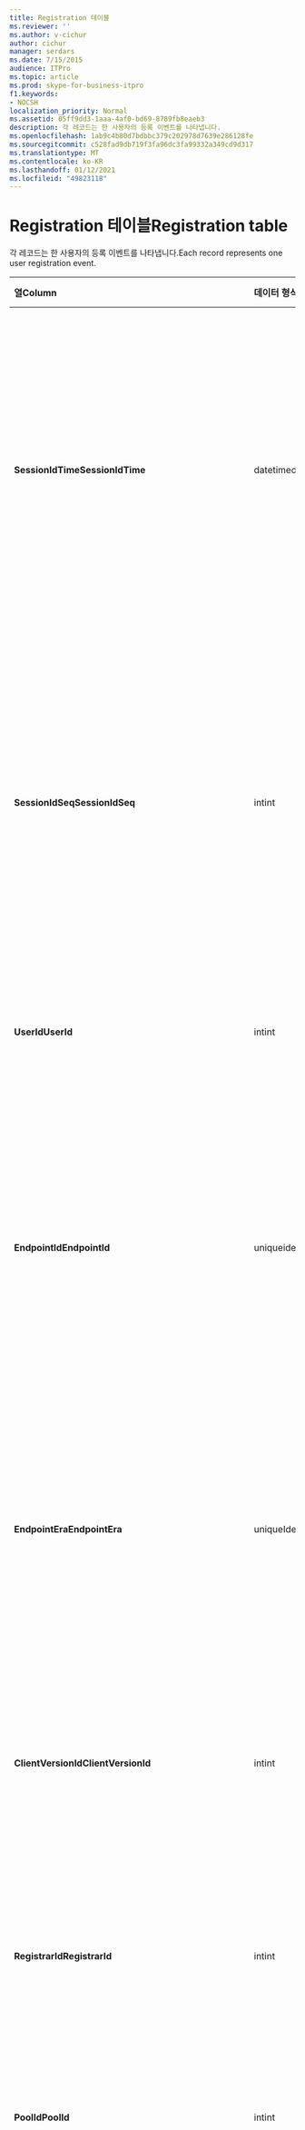 ```yaml
---
title: Registration 테이블
ms.reviewer: ''
ms.author: v-cichur
author: cichur
manager: serdars
ms.date: 7/15/2015
audience: ITPro
ms.topic: article
ms.prod: skype-for-business-itpro
f1.keywords:
- NOCSH
localization_priority: Normal
ms.assetid: 05ff9dd3-1aaa-4af0-bd69-8789fb8eaeb3
description: 각 레코드는 한 사용자의 등록 이벤트를 나타냅니다.
ms.openlocfilehash: 1ab9c4b80d7bdbbc379c202978d7639e286128fe
ms.sourcegitcommit: c528fad9db719f3fa96dc3fa99332a349cd9d317
ms.translationtype: MT
ms.contentlocale: ko-KR
ms.lasthandoff: 01/12/2021
ms.locfileid: "49823118"
---
```

# <a name="registration-table"></a><span data-ttu-id="b76d6-103">Registration 테이블</span><span class="sxs-lookup"><span data-stu-id="b76d6-103">Registration table</span></span>
 
<span data-ttu-id="b76d6-104">각 레코드는 한 사용자의 등록 이벤트를 나타냅니다.</span><span class="sxs-lookup"><span data-stu-id="b76d6-104">Each record represents one user registration event.</span></span>
  
|<span data-ttu-id="b76d6-105">**열**</span><span class="sxs-lookup"><span data-stu-id="b76d6-105">**Column**</span></span>|<span data-ttu-id="b76d6-106">**데이터 형식**</span><span class="sxs-lookup"><span data-stu-id="b76d6-106">**Data Type**</span></span>|<span data-ttu-id="b76d6-107">**키/인덱스**</span><span class="sxs-lookup"><span data-stu-id="b76d6-107">**Key/Index**</span></span>|<span data-ttu-id="b76d6-108">**세부 정보**</span><span class="sxs-lookup"><span data-stu-id="b76d6-108">**Details**</span></span>|
|:-----|:-----|:-----|:-----|
|<span data-ttu-id="b76d6-109">**SessionIdTime**</span><span class="sxs-lookup"><span data-stu-id="b76d6-109">**SessionIdTime**</span></span> <br/> |<span data-ttu-id="b76d6-110">datetime</span><span class="sxs-lookup"><span data-stu-id="b76d6-110">datetime</span></span>  <br/> |<span data-ttu-id="b76d6-111">Primary, Foreign</span><span class="sxs-lookup"><span data-stu-id="b76d6-111">Primary, Foreign</span></span>  <br/> |<span data-ttu-id="b76d6-112">세션 요청 시간입니다.</span><span class="sxs-lookup"><span data-stu-id="b76d6-112">Time of session request.</span></span> <span data-ttu-id="b76d6-113">**SessionIdSeq** 와 함께 세션을 고유하게 식별하기 위해 사용됩니다.</span><span class="sxs-lookup"><span data-stu-id="b76d6-113">Used in conjunction with **SessionIdSeq** to uniquely identify a session.</span></span> <span data-ttu-id="b76d6-114">자세한 내용은 [비즈니스용 Skype 서버 2015의 Dialogs](dialogs.md) 테이블을 참조하세요.</span><span class="sxs-lookup"><span data-stu-id="b76d6-114">See the [Dialogs table in Skype for Business Server 2015](dialogs.md) for more information.</span></span> <br/> |
|<span data-ttu-id="b76d6-115">**SessionIdSeq**</span><span class="sxs-lookup"><span data-stu-id="b76d6-115">**SessionIdSeq**</span></span> <br/> |<span data-ttu-id="b76d6-116">int</span><span class="sxs-lookup"><span data-stu-id="b76d6-116">int</span></span>  <br/> |<span data-ttu-id="b76d6-117">Primary, Foreign</span><span class="sxs-lookup"><span data-stu-id="b76d6-117">Primary, Foreign</span></span>  <br/> |<span data-ttu-id="b76d6-118">세션을 식별하기 위한 ID 번호입니다.</span><span class="sxs-lookup"><span data-stu-id="b76d6-118">ID number to identify the session.</span></span> <span data-ttu-id="b76d6-119">**SessionIdTime** 과 함께 세션을 고유하게 식별하기 위해 사용됩니다.</span><span class="sxs-lookup"><span data-stu-id="b76d6-119">Used in conjunction with **SessionIdTime** to uniquely identify a session.</span></span> <span data-ttu-id="b76d6-120">자세한 내용은 [비즈니스용 Skype 서버 2015의 Dialogs](dialogs.md) 테이블을 참조하세요.</span><span class="sxs-lookup"><span data-stu-id="b76d6-120">See the [Dialogs table in Skype for Business Server 2015](dialogs.md) for more information.</span></span> <br/> |
|<span data-ttu-id="b76d6-121">**UserId**</span><span class="sxs-lookup"><span data-stu-id="b76d6-121">**UserId**</span></span> <br/> |<span data-ttu-id="b76d6-122">int</span><span class="sxs-lookup"><span data-stu-id="b76d6-122">int</span></span>  <br/> |<span data-ttu-id="b76d6-123">외계인</span><span class="sxs-lookup"><span data-stu-id="b76d6-123">Foreign</span></span>  <br/> |<span data-ttu-id="b76d6-124">사용자 ID입니다.</span><span class="sxs-lookup"><span data-stu-id="b76d6-124">The user ID.</span></span> <span data-ttu-id="b76d6-125">자세한 내용은 [Users 테이블을](users.md) 참조하십시오.</span><span class="sxs-lookup"><span data-stu-id="b76d6-125">See the [Users table](users.md) for more information.</span></span> <br/> |
|<span data-ttu-id="b76d6-126">**EndpointId**</span><span class="sxs-lookup"><span data-stu-id="b76d6-126">**EndpointId**</span></span> <br/> |<span data-ttu-id="b76d6-127">uniqueidentifier</span><span class="sxs-lookup"><span data-stu-id="b76d6-127">uniqueidentifier</span></span>  <br/> ||<span data-ttu-id="b76d6-p104">등록 끝점을 식별하기 위한 GUID입니다. 일반적으로 동일 사용자 및 동일 컴퓨터의 등록 이벤트는 동일한 끝점 ID를 갖습니다. 컴퓨터가 다른 경우 서로 다른 끝점 ID를 갖습니다.</span><span class="sxs-lookup"><span data-stu-id="b76d6-p104">A GUID to identify a registration endpoint. Usually the register event from the same computer of the same user will have the same endpoint ID. Different machines have a different endpoint ID.</span></span>  <br/> |
|<span data-ttu-id="b76d6-131">**EndpointEra**</span><span class="sxs-lookup"><span data-stu-id="b76d6-131">**EndpointEra**</span></span> <br/> |<span data-ttu-id="b76d6-132">uniqueIdentifier</span><span class="sxs-lookup"><span data-stu-id="b76d6-132">uniqueIdentifier</span></span>  <br/> ||<span data-ttu-id="b76d6-133">같은 사용자 및 끝점을 포함하는 등록을 구분하는 데 사용되는 ID입니다.</span><span class="sxs-lookup"><span data-stu-id="b76d6-133">ID used to differentiate registrations that involve the same user and the same endpoint.</span></span>  <br/> <span data-ttu-id="b76d6-134">이 필드는 Microsoft Lync Server 2013에서 도입했습니다.</span><span class="sxs-lookup"><span data-stu-id="b76d6-134">This field was introduced in Microsoft Lync Server 2013.</span></span>  <br/> |
|<span data-ttu-id="b76d6-135">**ClientVersionId**</span><span class="sxs-lookup"><span data-stu-id="b76d6-135">**ClientVersionId**</span></span> <br/> |<span data-ttu-id="b76d6-136">int</span><span class="sxs-lookup"><span data-stu-id="b76d6-136">int</span></span>  <br/> |<span data-ttu-id="b76d6-137">외계인</span><span class="sxs-lookup"><span data-stu-id="b76d6-137">Foreign</span></span>  <br/> |<span data-ttu-id="b76d6-138">현재 사용자의 클라이언트 버전입니다.</span><span class="sxs-lookup"><span data-stu-id="b76d6-138">Client version of current user.</span></span> <span data-ttu-id="b76d6-139">자세한 내용은 [비즈니스용 Skype 서버 2015의 ClientVersions](clientversions.md) 테이블을 참조하세요.</span><span class="sxs-lookup"><span data-stu-id="b76d6-139">See the [ClientVersions table in Skype for Business Server 2015](clientversions.md) for more information.</span></span> <br/> |
|<span data-ttu-id="b76d6-140">**RegistrarId**</span><span class="sxs-lookup"><span data-stu-id="b76d6-140">**RegistrarId**</span></span> <br/> |<span data-ttu-id="b76d6-141">int</span><span class="sxs-lookup"><span data-stu-id="b76d6-141">int</span></span>  <br/> |<span data-ttu-id="b76d6-142">외계인</span><span class="sxs-lookup"><span data-stu-id="b76d6-142">Foreign</span></span>  <br/> |<span data-ttu-id="b76d6-143">등록에 사용된 등록자 서버의 ID입니다.</span><span class="sxs-lookup"><span data-stu-id="b76d6-143">ID of the Registrar Server used for registration.</span></span> <span data-ttu-id="b76d6-144">자세한 내용은 [Servers 테이블을](servers.md) 참조하세요.</span><span class="sxs-lookup"><span data-stu-id="b76d6-144">See the [Servers table](servers.md) for more information.</span></span> <br/> |
|<span data-ttu-id="b76d6-145">**PoolId**</span><span class="sxs-lookup"><span data-stu-id="b76d6-145">**PoolId**</span></span> <br/> |<span data-ttu-id="b76d6-146">int</span><span class="sxs-lookup"><span data-stu-id="b76d6-146">int</span></span>  <br/> |<span data-ttu-id="b76d6-147">외계인</span><span class="sxs-lookup"><span data-stu-id="b76d6-147">Foreign</span></span>  <br/> |<span data-ttu-id="b76d6-148">세션이 캡처된 풀의 ID입니다.</span><span class="sxs-lookup"><span data-stu-id="b76d6-148">ID of the pool in which the session was captured.</span></span> <span data-ttu-id="b76d6-149">자세한 내용은 [Pools 테이블을](pools.md) 참조하십시오.</span><span class="sxs-lookup"><span data-stu-id="b76d6-149">See the [Pools table](pools.md) for more information.</span></span> <br/> |
|<span data-ttu-id="b76d6-150">**EdgeServerId**</span><span class="sxs-lookup"><span data-stu-id="b76d6-150">**EdgeServerId**</span></span> <br/> |<span data-ttu-id="b76d6-151">int</span><span class="sxs-lookup"><span data-stu-id="b76d6-151">int</span></span>  <br/> |<span data-ttu-id="b76d6-152">외계인</span><span class="sxs-lookup"><span data-stu-id="b76d6-152">Foreign</span></span>  <br/> |<span data-ttu-id="b76d6-153">등록이 수행되는 에지 서버입니다.</span><span class="sxs-lookup"><span data-stu-id="b76d6-153">Edge Server the registration is going through.</span></span> <span data-ttu-id="b76d6-154">자세한 내용은 [비즈니스용 Skype 서버 2015의 EdgeServers](edgeservers.md) 테이블을 참조하세요.</span><span class="sxs-lookup"><span data-stu-id="b76d6-154">See the [EdgeServers table in Skype for Business Server 2015](edgeservers.md) for more information.</span></span> <br/> |
|<span data-ttu-id="b76d6-155">**IsInternal**</span><span class="sxs-lookup"><span data-stu-id="b76d6-155">**IsInternal**</span></span> <br/> |<span data-ttu-id="b76d6-156">비트</span><span class="sxs-lookup"><span data-stu-id="b76d6-156">Bit</span></span>  <br/> ||<span data-ttu-id="b76d6-157">사용자가 내부로부터 로그온되었는지 여부입니다.</span><span class="sxs-lookup"><span data-stu-id="b76d6-157">Whether the user is logged on from internal or not.</span></span>  <br/> |
|<span data-ttu-id="b76d6-158">**IsUserServiceAvailable**</span><span class="sxs-lookup"><span data-stu-id="b76d6-158">**IsUserServiceAvailable**</span></span> <br/> |<span data-ttu-id="b76d6-159">bit</span><span class="sxs-lookup"><span data-stu-id="b76d6-159">bit</span></span>  <br/> ||<span data-ttu-id="b76d6-160">UserService를 사용할 수 있는지 여부입니다.</span><span class="sxs-lookup"><span data-stu-id="b76d6-160">Whether the UserService is available or not.</span></span>  <br/> |
|<span data-ttu-id="b76d6-161">**IsPrimaryRegistrar**</span><span class="sxs-lookup"><span data-stu-id="b76d6-161">**IsPrimaryRegistrar**</span></span> <br/> |<span data-ttu-id="b76d6-162">bit</span><span class="sxs-lookup"><span data-stu-id="b76d6-162">bit</span></span>  <br/> ||<span data-ttu-id="b76d6-163">기본 등록자에 등록할지 여부입니다.</span><span class="sxs-lookup"><span data-stu-id="b76d6-163">Whether register to the primary Registrar or not.</span></span>  <br/> |
|<span data-ttu-id="b76d6-164">**IsPrimaryRegistrarCentral**</span><span class="sxs-lookup"><span data-stu-id="b76d6-164">**IsPrimaryRegistrarCentral**</span></span> <br/> |<span data-ttu-id="b76d6-165">bit</span><span class="sxs-lookup"><span data-stu-id="b76d6-165">bit</span></span>  <br/> ||<span data-ttu-id="b76d6-166">사용자가 SBA(Survivable Branch Appliance)에 등록되는지 여부를 나타냅니다.</span><span class="sxs-lookup"><span data-stu-id="b76d6-166">Indicates whether or not the user is registered with a survivable branch appliance.</span></span>  <br/> <span data-ttu-id="b76d6-167">이 필드는 Microsoft Lync Server 2013에서 도입했습니다.</span><span class="sxs-lookup"><span data-stu-id="b76d6-167">This field was introduced in Microsoft Lync Server 2013.</span></span>  <br/> |
|<span data-ttu-id="b76d6-168">**RegisterTime**</span><span class="sxs-lookup"><span data-stu-id="b76d6-168">**RegisterTime**</span></span> <br/> |<span data-ttu-id="b76d6-169">datetime</span><span class="sxs-lookup"><span data-stu-id="b76d6-169">datetime</span></span>  <br/> ||<span data-ttu-id="b76d6-170">등록 시간입니다.</span><span class="sxs-lookup"><span data-stu-id="b76d6-170">Registration time.</span></span>  <br/> |
|<span data-ttu-id="b76d6-171">**DeRegisterTime**</span><span class="sxs-lookup"><span data-stu-id="b76d6-171">**DeRegisterTime**</span></span> <br/> |<span data-ttu-id="b76d6-172">datetime</span><span class="sxs-lookup"><span data-stu-id="b76d6-172">datetime</span></span>  <br/> ||<span data-ttu-id="b76d6-173">등록 취소 시간입니다.</span><span class="sxs-lookup"><span data-stu-id="b76d6-173">De-Registration time.</span></span>  <br/> |
|<span data-ttu-id="b76d6-174">**ResponseCode**</span><span class="sxs-lookup"><span data-stu-id="b76d6-174">**ResponseCode**</span></span> <br/> |<span data-ttu-id="b76d6-175">int</span><span class="sxs-lookup"><span data-stu-id="b76d6-175">int</span></span>  <br/> ||<span data-ttu-id="b76d6-176">등록 요청의 응답 코드입니다.</span><span class="sxs-lookup"><span data-stu-id="b76d6-176">Response code of the register request.</span></span>  <br/> |
|<span data-ttu-id="b76d6-177">**DiagnosticId**</span><span class="sxs-lookup"><span data-stu-id="b76d6-177">**DiagnosticId**</span></span> <br/> |<span data-ttu-id="b76d6-178">int</span><span class="sxs-lookup"><span data-stu-id="b76d6-178">int</span></span>  <br/> ||<span data-ttu-id="b76d6-p109">등록 요청의 진단 ID입니다. 이 값은 진단 정보 유형을 표시합니다.</span><span class="sxs-lookup"><span data-stu-id="b76d6-p109">Diagnostic ID of the register request. This indicates that diagnostic information type.</span></span>  <br/> |
|<span data-ttu-id="b76d6-181">**DeviceId**</span><span class="sxs-lookup"><span data-stu-id="b76d6-181">**DeviceId**</span></span> <br/> |<span data-ttu-id="b76d6-182">int</span><span class="sxs-lookup"><span data-stu-id="b76d6-182">int</span></span>  <br/> |<span data-ttu-id="b76d6-183">외계인</span><span class="sxs-lookup"><span data-stu-id="b76d6-183">Foreign</span></span>  <br/> |<span data-ttu-id="b76d6-184">등록 요청이 시작된 장치입니다.</span><span class="sxs-lookup"><span data-stu-id="b76d6-184">The device that the register request is coming from.</span></span> <span data-ttu-id="b76d6-185">자세한 내용은 [비즈니스용 Skype 서버 2015의 Devices](devices.md) 테이블을 참조하세요.</span><span class="sxs-lookup"><span data-stu-id="b76d6-185">See the [Devices table in Skype for Business Server 2015](devices.md) for more information.</span></span> <br/> |
|<span data-ttu-id="b76d6-186">**DeRegisterTypeId**</span><span class="sxs-lookup"><span data-stu-id="b76d6-186">**DeRegisterTypeId**</span></span> <br/> |<span data-ttu-id="b76d6-187">tinyint</span><span class="sxs-lookup"><span data-stu-id="b76d6-187">tinyint</span></span>  <br/> |<span data-ttu-id="b76d6-188">외계인</span><span class="sxs-lookup"><span data-stu-id="b76d6-188">Foreign</span></span>  <br/> |<span data-ttu-id="b76d6-189">등록을 하지 않은 이유(예: 'user initiated', 'registration expired', 'client fail' 등)</span><span class="sxs-lookup"><span data-stu-id="b76d6-189">The reason of de-register, such as 'user initiated', 'registration expired', 'client fail', and more.</span></span> <span data-ttu-id="b76d6-190">자세한 내용은 비즈니스용 [Skype 서버 2015의 DeRegisterType](deregistertype.md) 테이블을 참조하세요.</span><span class="sxs-lookup"><span data-stu-id="b76d6-190">See the [DeRegisterType table in Skype for Business Server 2015](deregistertype.md) for more information.</span></span> <br/> |
|<span data-ttu-id="b76d6-191">**IPAddress**</span><span class="sxs-lookup"><span data-stu-id="b76d6-191">**IPAddress**</span></span> <br/> |<span data-ttu-id="b76d6-192">nvarchar(256)</span><span class="sxs-lookup"><span data-stu-id="b76d6-192">nvarchar(256)</span></span>  <br/> ||<span data-ttu-id="b76d6-193">사용자가 등록된 끝점의 IP 주소입니다.</span><span class="sxs-lookup"><span data-stu-id="b76d6-193">IP address of the endpoint the user registered with.</span></span> <span data-ttu-id="b76d6-194">IPv4 주소 또는 IPv6 주소일 수 있습니다.</span><span class="sxs-lookup"><span data-stu-id="b76d6-194">This can be an IPv4 address or an IPv6 address.</span></span>  <br/> <span data-ttu-id="b76d6-195">이 필드는 Microsoft Lync Server 2013에서 도입했습니다.</span><span class="sxs-lookup"><span data-stu-id="b76d6-195">This field was introduced in Microsoft Lync Server 2013.</span></span>  <br/> |
|<span data-ttu-id="b76d6-196">**LastModifiedTime**</span><span class="sxs-lookup"><span data-stu-id="b76d6-196">**LastModifiedTime**</span></span> <br/> |<span data-ttu-id="b76d6-197">Datetime</span><span class="sxs-lookup"><span data-stu-id="b76d6-197">Datetime</span></span>  <br/> ||<span data-ttu-id="b76d6-198">모니터링 서비스의 내부 사용 용도</span><span class="sxs-lookup"><span data-stu-id="b76d6-198">For internal use by the Monitoring service.</span></span>  <br/> <span data-ttu-id="b76d6-199">이 필드는 비즈니스용 Skype 서버 2015에서 도입했습니다.</span><span class="sxs-lookup"><span data-stu-id="b76d6-199">This field was introduced in Skype for Business Server 2015.</span></span>  <br/> |
   

